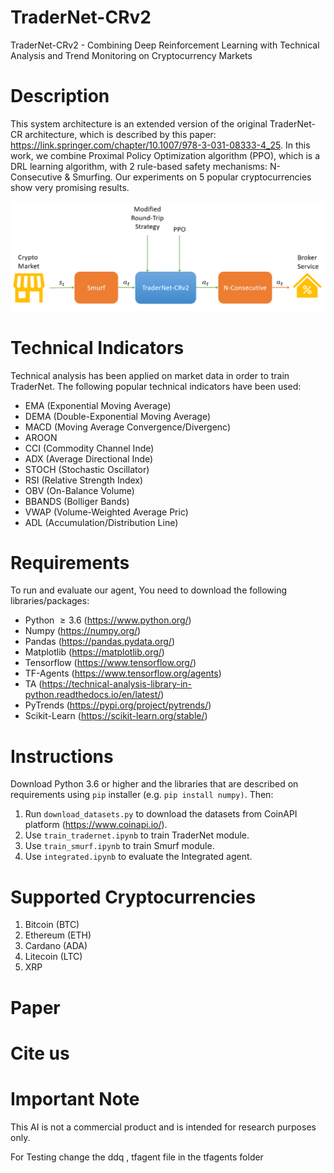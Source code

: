 # TraderNet-CRv2
TraderNet-CRv2 - Combining Deep Reinforcement Learning with Technical Analysis and Trend Monitoring on Cryptocurrency Markets

# Description
This system architecture is an extended version of the original TraderNet-CR architecture, which is described by this paper: https://link.springer.com/chapter/10.1007/978-3-031-08333-4_25. In this work, we combine Proximal Policy Optimization algorithm (PPO), which is a DRL learning algorithm, with 2 rule-based safety mechanisms: N-Consecutive & Smurfing. Our experiments on 5 popular cryptocurrencies show very promising results.

![TraderNet-CRv2 Architecture](https://github.com/kochlisGit/TraderNet-CRv2/blob/main/tradernetcr-v2.png)


# Technical Indicators
Technical analysis has been applied on market data in order to train TraderNet. The following popular technical indicators have been used:

* EMA (Exponential Moving Average)
* DEMA (Double-Exponential Moving Average)
* MACD (Moving Average Convergence/Divergenc)
* AROON
* CCI (Commodity Channel Inde)
* ADX (Average Directional Inde)
* STOCH (Stochastic Oscillator)
* RSI (Relative Strength Index)
* OBV (On-Balance Volume)
* BBANDS (Bolliger Bands)
* VWAP (Volume-Weighted Average Pric)
* ADL (Accumulation/Distribution Line)

# Requirements
To run and evaluate our agent, You need to download the following libraries/packages:

* Python $\geq 3.6$ (https://www.python.org/)
* Numpy (https://numpy.org/)
* Pandas (https://pandas.pydata.org/)
* Matplotlib (https://matplotlib.org/)
* Tensorflow (https://www.tensorflow.org/)
* TF-Agents (https://www.tensorflow.org/agents)
* TA (https://technical-analysis-library-in-python.readthedocs.io/en/latest/)
* PyTrends (https://pypi.org/project/pytrends/)
* Scikit-Learn (https://scikit-learn.org/stable/)

# Instructions
Download Python 3.6 or higher and the libraries that are described on requirements using `pip` installer (e.g. `pip install numpy)`. Then:

1. Run `download_datasets.py` to download the datasets from CoinAPI platform (https://www.coinapi.io/).
1. Use `train_tradernet.ipynb` to train TraderNet module.
1. Use `train_smurf.ipynb` to train Smurf module.
1. Use `integrated.ipynb` to evaluate the Integrated agent.

# Supported Cryptocurrencies
1. Bitcoin (BTC)
1. Ethereum (ETH)
1. Cardano (ADA)
1. Litecoin (LTC)
1. XRP

# Paper

# Cite us

# Important Note
This AI is not a commercial product and is intended for research purposes only.





For Testing change the ddq , tfagent file in the tfagents folder 

